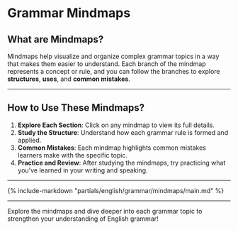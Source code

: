 # Grammar Mindmaps

## **What are Mindmaps?**

Mindmaps help visualize and organize complex grammar topics in a way that makes them easier to understand. Each branch of the mindmap represents a concept or rule, and you can follow the branches to explore **structures**, **uses**, and **common mistakes**.

---

## **How to Use These Mindmaps?**

1. **Explore Each Section**: Click on any mindmap to view its full details.
2. **Study the Structure**: Understand how each grammar rule is formed and applied.
3. **Common Mistakes**: Each mindmap highlights common mistakes learners make with the specific topic.
4. **Practice and Review**: After studying the mindmaps, try practicing what you've learned in your writing and speaking.

---

{% include-markdown "partials/english/grammar/mindmaps/main.md" %}

---

Explore the mindmaps and dive deeper into each grammar topic to strengthen your understanding of English grammar!
